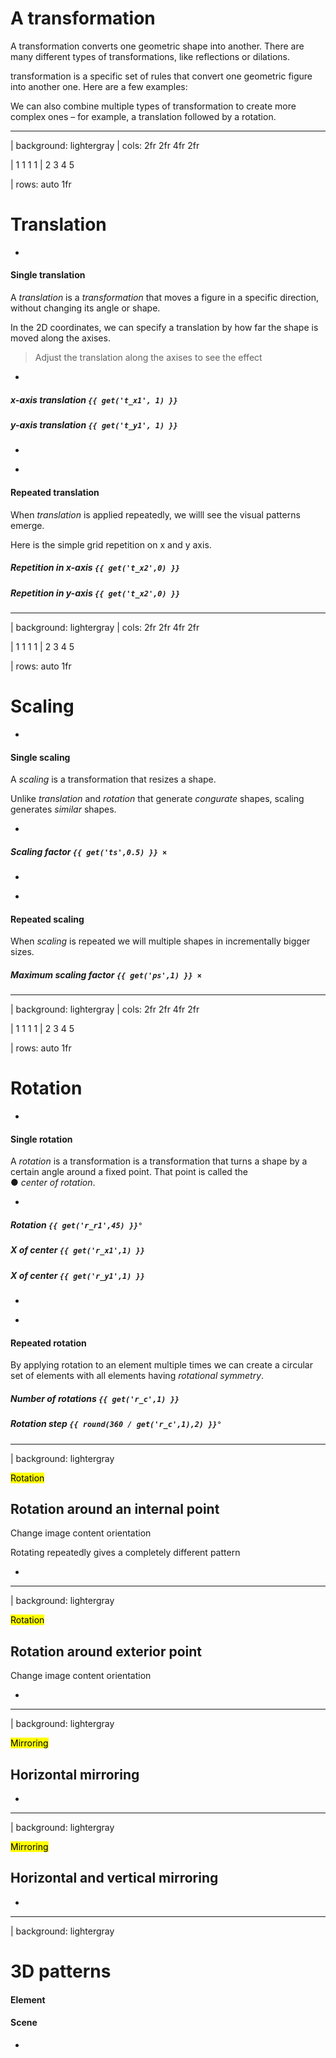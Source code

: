 # A transformation

A transformation converts one geometric shape into another. There are many different types of transformations, like reflections or dilations.

transformation is a specific set of rules that convert one geometric figure into another one. Here are a few examples:

We can also combine multiple types of transformation to create more complex ones – for example, a translation followed by a rotation.


---

| background: lightergray
| cols: 2fr 2fr 4fr 2fr

| 1 1 1 1
| 2 3 4 5

| rows: auto 1fr

<f-inline style="--inline-justify: space-between">

# Translation

<f-next-button />

</f-inline>

-

<!-- Commenting out the sliders -->

<div style="display: none">
  <f-slider title="rotation" set="r"  />
  <f-slider title="scale" set="s" value="1" from="0.1" to="4" />
  <f-source />
</div>

#### Single translation

A <var>translation</var> is a <var class="gray">transformation</var> that moves a figure in a specific direction, without changing its angle or shape.

In the 2D coordinates, we can specify a translation by how far the shape is moved along the axises.

> Adjust the translation along the axises to see the effect

-

<f-scene grid class="r" v-slot="{ svgscale }" responsive>
  <f-group :scale="svgscale">
    <f-target transform="translate(-50, 50) scale(1,-1)" />
  </f-group>
  <f-group opacity="0.5" :position="[get('t_x1',1),get('t_y1',1)]">
    <f-group :scale="svgscale">
      <f-target transform="translate(-50, 50) scale(1,-1)" />
    </f-group>
  </f-group>
</f-scene>

##### x-axis translation `{{ get('t_x1', 1) }}`

<f-slider set="t_x1" value="1" from="-2" to="2" />

##### y-axis translation `{{ get('t_y1', 1) }}`

<f-slider set="t_y1" value="1" from="-2" to="2" />

-

<f-scene class="r" v-slot="{ svgscale }" responsive download>
  <f-group v-for="y in range(-2,2)">
    <f-group
      v-for="x in range(-2,2)"
      :position="[x * get('t_x2',0),y * get('t_y2',0)]"
    >
      <f-group :scale="svgscale">
        <f-target transform="translate(-50, 50) scale(1,-1)" />
      </f-group>
    </f-group>
  </f-group>
</f-scene>

-

#### Repeated translation

When <var>translation</var> is applied repeatedly, we willl see the visual patterns emerge.

Here is the simple grid repetition on x and y axis.

##### Repetition in x-axis `{{ get('t_x2',0) }}`

<f-slider set="t_x2" from="0" to="0.75" />

##### Repetition in y-axis `{{ get('t_x2',0) }}`

<f-slider set="t_y2" value="0" from="0" to="0.75" />

---

| background: lightergray
| cols: 2fr 2fr 4fr 2fr

| 1 1 1 1
| 2 3 4 5

| rows: auto 1fr

<f-inline style="--inline-justify: space-between">

# Scaling

<f-next-button />

</f-inline>

-

<!-- Commenting out the sliders -->

<div style="display: none">
  <f-slider title="rotation" set="r"  />
  <f-slider title="scale" set="s" value="1" from="0.1" to="4" />
  <f-source />
</div>

#### Single scaling

A <var>scaling</var> is a transformation that resizes a shape.

Unlike <var class="gray">translation</var> and <var class="gray">rotation</var> that generate <var>congurate</var> shapes, scaling generates <var>similar</var> shapes.

-

<f-artboard grid step="100" responsive class="r">
    <f-group :scale="2" style="transform-origin: 300px 300px" :position="[600-100,600-100]">
      <f-target />
    </f-group>
  <f-group opacity="0.5" :scale="get('ts',1) * 2" style="transform-origin: 300px 300px">
    <f-group :position="[300 - 50, 300 - 50]">
      <f-target />
    </f-group>
  </f-group>
</f-artboard>

##### Scaling factor `{{ get('ts',0.5) }} ×` 

<f-slider set="ts" value="2" from="0.1" to="10" />

-

<f-artboard grid step="50" responsive class="r" download>
  <f-group v-for="s in range(0.5,10,1)" :scale="scale(s,0.5,10,0.5,get('ps',1))" style="transform-origin: 300px 300px">
    <f-group :position="[300 - 50, 300 - 50]">
      <f-target />
    </f-group>
  </f-group>
</f-artboard>

-

#### Repeated scaling

When <var>scaling</var> is repeated we will multiple shapes in incrementally bigger sizes.

##### Maximum scaling factor `{{ get('ps',1) }} ×`

<f-slider set="ps" value="1" from="1" to="20" />

---


| background: lightergray
| cols: 2fr 2fr 4fr 2fr

| 1 1 1 1
| 2 3 4 5

| rows: auto 1fr

<f-inline style="--inline-justify: space-between">

# Rotation

<f-next-button />

</f-inline>

-

<!-- Commenting out the sliders -->

<div style="display: none">
  <f-slider title="rotation" set="r"  />
  <f-slider title="scale" set="s" value="1" from="0.1" to="4" />
  <f-source />
</div>

#### Single rotation

A <var>rotation</var> is a transformation is a transformation that turns a shape by a certain angle around a fixed point. That point is called the<br><span style="color: var(--red)">●</span> <var>center of rotation</var>.

-

<f-scene step="1" class="r" v-slot="{ svgscale }" responsive>
  <f-group :scale="svgscale">
    <f-target transform="translate(-50, 50) scale(1,-1)" />
  </f-group>
  <f-group :position="[-get('r_x1',1),-get('r_y1',1)]">
    <f-polargrid count="8" />
    <f-group opacity="0.5" :rotation="get('r_r1',45)">
      <f-group :scale="svgscale" :position="[get('r_x1',1),get('r_y1',1)]">
        <f-target transform="translate(-50, 50) scale(1,-1)" />
      </f-group>
    </f-group>
  </f-group>
  <f-circle :position="[-get('r_x1',1),-get('r_y1',1)]" r="0.08" stroke fill="var(--red)" />
</f-scene>

##### Rotation `{{ get('r_r1',45) }}°`

<f-slider set="r_r1" value="45" integer />

##### X of center `{{ get('r_x1',1) }}`

<f-slider set="r_x1" to="2" />

##### X of center `{{ get('r_y1',1) }}`

<f-slider set="r_y1" to="2" />

-

<f-scene step="1" class="r" v-slot="{ svgscale }" responsive>
    <f-group
      v-for="a in range(0,360,360 / get('r_c',1)).slice(0, get('r_c',1))"
      :rotation="a"
    >
      <f-line
        :x2="3"
        stroke-width="1"
        opacity="0.1"
      />
      <f-group :scale="svgscale" :position="[1,0]">
        <f-target transform="translate(-50, 50) scale(1,-1)" />
      </f-group>
    </f-group>
</f-scene>

<!--
<f-artboard step="100" download responsive class="r">
  <f-box
    position="300 300" :r="600 - 1"
    stroke-width="1"
    opacity="0.25"
  />
  <f-line
    v-for="a in range(0,360,360 / get('cc',16))"
    position="300 300"
    x1="0"
    y1="0"
    :x2="polarx(a,500)"
    :y2="polary(a,500)"
    stroke-width="1"
    opacity="0.25"
  />
  <f-group
    v-for="a in range(0,360,360 / get('cc',16)).slice(0, get('cc',16))"
    :rotation="a"
    position="300 300"
  >
    <f-group
      :position="[-50,-get('d')]"
      :rotation="get('r')"
      :scale="get('s')"
      style="transform-origin: 50px 50px"
      :opacity="[1,0.5][x % 2]"  
    >
		  <f-target />
  </f-group>
  </f-group>
</f-artboard>
-->

-

#### Repeated rotation

By applying rotation to an element multiple times we can create a circular set of elements with all elements having <var>rotational symmetry</var>.

##### Number of rotations `{{ get('r_c',1) }}`

##### Rotation step `{{ round(360 / get('r_c',1),2) }}°`

<f-slider set="r_c" value="1" from="1" to="72" integer />

---

| background: lightergray

<mark>Rotation</mark>

## Rotation around an internal point

Change image content orientation

<f-source />

<f-slider title="rotation" set="r"/>

Rotating repeatedly gives a completely different pattern

-

<f-artboard grid step="100" download responsive>
  <f-group v-for="y in range(0,5)">
    <f-group
      v-for="x in range(0,5)"
      :position="[x * 100,y * 100]"
      :rotation="get('r')"
      :scale="get('s')"
      style="transform-origin: 50px 50px"
    >
      <f-target />
    </f-group>
  </f-group>
</f-artboard>

---

| background: lightergray

<mark>Rotation</mark>

## Rotation around exterior point

<f-source />

Change image content orientation

<f-slider title="rotation" set="r"/>

<f-slider title="scale" set="s" value="1" from="0.1" to="4" />

<f-slider step="1" title="count" set="cc" value="16" from="2" to="32" />

<f-slider title="d" set="d" value="200" from="50" to="400" />

-

<f-artboard step="100" download responsive>
  <f-box
    position="300 300" :r="600 - 1"
    stroke-width="1"
    opacity="0.25"
  />
  <f-line
    v-for="a in range(0,360,360 / get('cc',16))"
    position="300 300"
    x1="0"
    y1="0"
    :x2="polarx(a,500)"
    :y2="polary(a,500)"
    stroke-width="1"
    opacity="0.25"
  />
  <f-group
    v-for="a in range(0,360,360 / get('cc',16)).slice(0, get('cc',16))"
    :rotation="a"
    position="300 300"
  >
    <f-group
      :position="[-50,-get('d')]"
      :rotation="get('r')"
      :scale="get('s')"
      style="transform-origin: 50px 50px"
      :opacity="[1,0.5][x % 2]"  
    >
		  <f-target />
  </f-group>
  </f-group>
</f-artboard>

---

| background: lightergray

<mark>Mirroring</mark>

## Horizontal mirroring

<f-source />

<f-slider title="rotation" set="r"/>

<f-slider title="scale" set="s" value="1" from="0.1" to="4"/>

<f-slider title="distance" set="d" value="0" from="-50" to="50" integer />

-

<f-artboard grid step="100" style="background: white" download responsive>
  <f-group v-for="y in range(0,5)">
    <f-group v-for="x in range(0,5)" :position="[x * 100,y * 100]">
    <f-group
      :position="[get('d'),-get('d')][x % 2]"
      :rotation="get('r')"
      :scale="[[1,-1][x % 2] * get('s',1),1 * get('s',1)]"
      style="transform-origin: 50px 50px"
      :opacity="[1,0.5][x % 2]"  
      >
		  <f-target />
    </f-group>
  </f-group>
</f-artboard>

---

| background: lightergray

<mark>Mirroring</mark>

## Horizontal and vertical mirroring

<f-source />

<f-slider title="rotation" set="r"/>

<f-slider title="scale" set="s" value="1" from="0.1" to="4"/>

<f-slider title="dx" set="dx" value="0" from="-50" to="50" integer />

<f-slider title="dy" set="dy" value="0" from="-50" to="50" integer />

-

<f-artboard grid step="100" download responsive>
  <f-group v-for="y in range(0,5)">
    <f-group v-for="x in range(0,5)" :position="[x * 100,y * 100]">
    <f-group
      :position="[[get('dx'),-get('dx')][x % 2],[get('dy'),-get('dy')][y % 2]]"
      :rotation="get('r')"
      :scale="[[1,-1][x % 2] * get('s',1),[1,-1][y % 2] * get('s',1)]"
      style="transform-origin: 50px 50px"
      :opacity="[1,0.5][x % 2]"  
    >
		  <f-target />
  </f-group>
  </f-group>
</f-artboard>

---

| background: lightergray

# 3D patterns

#### Element

<f-slider title="Element rotation" set="r3" to="180" />

<f-slider title="Element scale" set="s3" value="1" from="0.1" to="2"/>

#### Scene

<f-slider title="Scene rotation x" set="rx3" value="-45" from="-90" to="0" />

<f-slider title="Scene rotation z" set="rz3" value="0" from="-90" to="0" />

-

<f-scene3 webgl width="600" height="600" responsive>
  <f-group3 scale="0.5" :rotation="[get('rx3',-45),0,get('rz3',0)]" position="0 0 0">
    <f-group3 v-for="y in range(-2,2,1)">
      <f-hedron3
        v-for="x in range(-2,2,1)"
        :position="[x,y]"
        :rotation="[0,0,get('r3',0) + 45]"
        :scale="get('s3') / 2"
        :key="x + '-' + y"
        :count="4"
        :shading="false"
        :fill="color('blue')"
        :height="0.1"
        :opacity="0.9"
      />
    </f-group3> 
  </f-group3>
</f-scene3>

